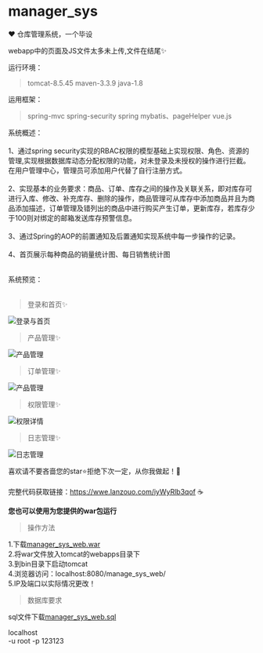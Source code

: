 # manager_sys
:heart: 仓库管理系统，一个毕设

webapp中的页面及JS文件太多未上传,文件在结尾:sparkles:

运行环境：
>tomcat-8.5.45
>maven-3.3.9
>java-1.8

运用框架：
>spring-mvc
>spring-security
>spring
>mybatis、pageHelper
>vue.js

系统概述：<br><br>
1、通过spring security实现的RBAC权限的模型基础上实现权限、角色、资源的管理,实现根据数据库动态分配权限的功能，对未登录及未授权的操作进行拦截。在用户管理中心，管理员可添加用户代替了自行注册方式。<br><br>
2、实现基本的业务要求：商品、订单、库存之间的操作及关联关系，即对库存可进行入库、修改、补充库存、删除的操作，商品管理可从库存中添加商品并且为商品添加描述，订单管理及错列出的商品中进行购买产生订单，更新库存，若库存少于100则对绑定的邮箱发送库存预警信息。<br><br>
3、通过Spring的AOP的前置通知及后置通知实现系统中每一步操作的记录。<br><br>
4、首页展示每种商品的销量统计图、每日销售统计图<br><br>

系统预览：<br><br>
>登录和首页:sparkles:<br>

![登录与首页](https://img-blog.csdnimg.cn/20210321112927690.gif)

>产品管理:sparkles:<br>

![产品管理](https://img-blog.csdnimg.cn/20210321113032354.gif)

>订单管理:sparkles:<br>

![产品管理](https://img-blog.csdnimg.cn/20210321113154565.gif)

>权限管理:sparkles:<br>

![权限详情](https://img-blog.csdnimg.cn/20210204170305447.png)

>日志管理:sparkles:<br>

![日志管理](https://img-blog.csdnimg.cn/202102041704436.png)

喜欢请不要吝啬您的star:star:拒绝下次一定，从你我做起！:cherry_blossom:<br><br>
完整代码获取链接：https://wwe.lanzouo.com/iyWyRlb3qof :coffee: 

**您也可以使用为您提供的war包运行**
>操作方法

1.下载[manager_sys_web.war](https://github.com/yifanle/manager_sys/releases/tag/v1.0.0)<br>
2.将war文件放入tomcat的webapps目录下<br>
3.到bin目录下启动tomcat<br>
4.浏览器访问：localhost:8080/manage_sys_web/<br>
5.IP及端口以实际情况更改！

>数据库要求<br>

sql文件下载[manager_sys_web.sql](https://github.com/yifanle/manager_sys/releases/tag/sql)<br>

localhost <br>
-u root -p 123123
